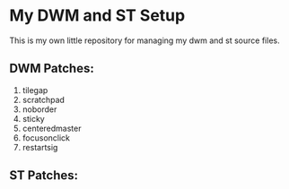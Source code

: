 # My DWM and ST Setup

This is my own little repository for managing my dwm and st source files.

## DWM Patches:

1. tilegap
1. scratchpad
1. noborder
1. sticky
1. centeredmaster
1. focusonclick
1. restartsig

## ST Patches:
